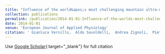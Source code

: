 ```yaml
---
title: "Influence of the world&apos;s most challenging mountain ultra-marathon on energy cost and running mechanics"
collection: publications
permalink: /publication/2014-01-01-Influence-of-the-worlds-most-challenging-mountain-ultra-marathon-on-energy-cost-and-running-mechanics
date: 2014-01-01
venue: 'European Journal of Applied Physiology'
citation: ' Gianluca Vernillo,  Aldo Savoldelli,  Andrea Zignoli,  Pietro Trabucchi,  Barbara Pellegrini,  Gr{\&apos;e}goire Millet,  Federico Schena, &quot;Influence of the world&amp;apos;s most challenging mountain ultra-marathon on energy cost and running mechanics.&quot; European Journal of Applied Physiology, 2014.'
---
```

Use [Google Scholar](https://scholar.google.com/scholar?q=Influence+of+the+world&#x27;s+most+challenging+mountain+ultra+marathon+on+energy+cost+and+running+mechanics){:target="_blank"} for full citation
